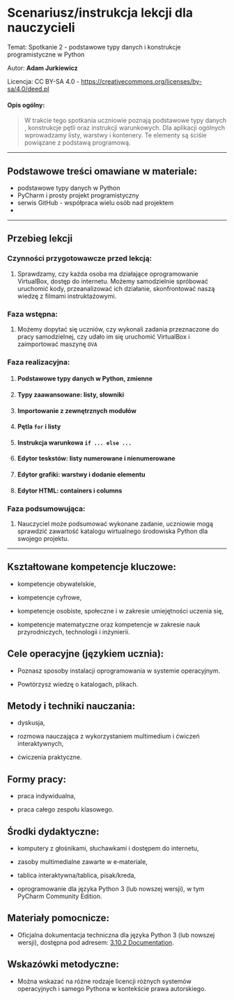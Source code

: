 # Scenariusz/instrukcja lekcji dla nauczycieli

Temat: Spotkanie 2 - podstawowe typy danych i konstrukcje programistyczne w Python

Autor: **Adam Jurkiewicz**

Licencja: CC BY-SA 4.0 - https://creativecommons.org/licenses/by-sa/4.0/deed.pl

#### Opis ogólny:

> W trakcie tego spotkania uczniowie poznają podstawowe typy danych , konstrukcje pętli oraz instrukcji warunkowych.
> Dla aplikacji ogólnych wprowadzamy listy, warstwy i kontenery. Te elementy są ściśle powiązane z podstawą programową.
---

## Podstawowe treści omawiane w materiale:

- podstawowe typy danych w Python
- PyCharm i prosty projekt programistyczny
- serwis GitHub - współpraca wielu osób nad projektem
-

---

## Przebieg lekcji

### Czynności przygotowawcze przed lekcją:

1. Sprawdzamy, czy każda osoba ma działające oprogramowanie VirtualBox, dostęp do internetu. Możemy samodzielnie
   spróbować uruchomić kody, przeanalizować ich działanie, skonfrontować naszą wiedzę z filmami instruktażowymi.

### Faza wstępna:

1. Możemy dopytać się uczniów, czy wykonali zadania przeznaczone do pracy samodzielnej, czy udało im się uruchomić
   VirtualBox i zaimportować maszynę `OVA`

### Faza realizacyjna:

1. #### Podstawowe typy danych w Python, zmienne


2. #### Typy zaawansowane: listy, słowniki
3. #### Importowanie z zewnętrznych modułów
4. #### Pętla `for` i listy
5. #### Instrukcja warunkowa `if ... else ...`
6. #### Edytor teskstów: listy numerowane i nienumerowane
7. #### Edytor grafiki: warstwy i dodanie elementu
8. #### Edytor HTML: containers i columns

### Faza podsumowująca:

1. Nauczyciel może podsumować wykonane zadanie, uczniowie mogą sprawdzić zawartość katalogu wirtualnego środowiska
   Python dla swojego projektu.

----

## Kształtowane kompetencje kluczowe:

- kompetencje obywatelskie,

- kompetencje cyfrowe,

- kompetencje osobiste, społeczne i w zakresie umiejętności uczenia się,

- kompetencje matematyczne oraz kompetencje w zakresie nauk przyrodniczych, technologii i inżynierii.

## Cele operacyjne (językiem ucznia):

- Poznasz sposoby instalacji oprogramowania w systemie operacyjnym.

- Powtórzysz wiedzę o katalogach, plikach.

## Metody i techniki nauczania:

- dyskusja,

- rozmowa nauczająca z wykorzystaniem multimedium i ćwiczeń interaktywnych,

- ćwiczenia praktyczne.

## Formy pracy:

- praca indywidualna,

- praca całego zespołu klasowego.

## Środki dydaktyczne:

- komputery z głośnikami, słuchawkami i dostępem do internetu,

- zasoby multimedialne zawarte w e‑materiale,

- tablica interaktywna/tablica, pisak/kreda,

- oprogramowanie dla języka Python 3 (lub nowszej wersji), w tym PyCharm Community Edition.

## Materiały pomocnicze:

- Oficjalna dokumentacja techniczna dla języka Python 3 (lub nowszej wersji), dostępna pod
  adresem: [3.10.2 Documentation](https://docs.python.org/).

## Wskazówki metodyczne:

- Można wskazać na różne rodzaje licencji różnych systemów operacyjnych i samego Pythona w kontekście prawa autorskiego.

